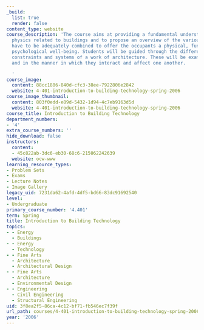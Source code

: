 ```yaml
---
_build:
  list: true
  render: false
content_type: website
course_description: 'The course aims at providing a fundamental understanding of the
  physics related to buildings and to propose an overview of the various issues that
  have to be adequately combined to offer the occupants a physical, functional and
  psychological well-being. Students will be guided through the different components,
  constraints and systems of a work of architecture. These will be examined both independently
  and in the manner in which they interact and affect one another.

  '
course_image:
  content: 88cc1886-840d-cfc3-38ee-7922806e2842
  website: 4-401-introduction-to-building-technology-spring-2006
course_image_thumbnail:
  content: 803f0edd-e89d-5432-1d94-4c7eb9163d5d
  website: 4-401-introduction-to-building-technology-spring-2006
course_title: Introduction to Building Technology
department_numbers:
- '4'
extra_course_numbers: ''
hide_download: false
instructors:
  content:
  - 45c822ab-3dc6-eb30-68c6-215062242639
  website: ocw-www
learning_resource_types:
- Problem Sets
- Exams
- Lecture Notes
- Image Gallery
legacy_uid: 7231da62-4afd-4df5-bd66-83dc91692540
level:
- Undergraduate
primary_course_number: '4.401'
term: Spring
title: Introduction to Building Technology
topics:
- - Energy
  - Buildings
- - Energy
  - Technology
- - Fine Arts
  - Architecture
  - Architectural Design
- - Fine Arts
  - Architecture
  - Environmental Design
- - Engineering
  - Civil Engineering
  - Structural Engineering
uid: 3f8ea2f5-86ca-4c12-bf71-fb546ec7f39f
url_path: courses/4-401-introduction-to-building-technology-spring-2006
year: '2006'
---
```


